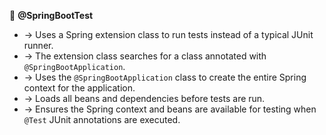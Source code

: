 🧪 **@SpringBootTest**
- → Uses a Spring extension class to run tests instead of a typical JUnit runner.
- → The extension class searches for a class annotated with `@SpringBootApplication`.
- → Uses the `@SpringBootApplication` class to create the entire Spring context for the application.
- → Loads all beans and dependencies before tests are run.
- → Ensures the Spring context and beans are available for testing when `@Test` JUnit annotations are executed.
